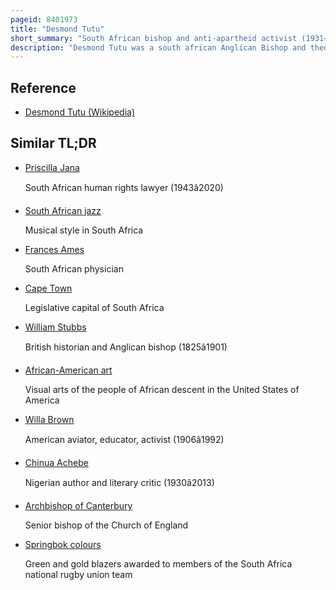 ```yaml
---
pageid: 8401973
title: "Desmond Tutu"
short_summary: "South African bishop and anti-apartheid activist (1931–2021)"
description: "Desmond Tutu was a south african Anglican Bishop and theologian, known for his Work as an anti-apartheid and human Rights Activist. He was Bishop of Johannesburg from 1985 to 1986 and then Archbishop of Cape Town from 1986 to 1996 in both Cases being the first black African to hold the Position. Theologically he sought to combine Ideas from black Theology with african Theology."
---
```


## Reference

- [Desmond Tutu (Wikipedia)](https://en.wikipedia.org/?curid=8401973)

## Similar TL;DR

- [Priscilla Jana](/tldr/en/priscilla-jana)

  South African human rights lawyer (1943â2020)

- [South African jazz](/tldr/en/south-african-jazz)

  Musical style in South Africa

- [Frances Ames](/tldr/en/frances-ames)

  South African physician

- [Cape Town](/tldr/en/cape-town)

  Legislative capital of South Africa

- [William Stubbs](/tldr/en/william-stubbs)

  British historian and Anglican bishop (1825â1901)

- [African-American art](/tldr/en/african-american-art)

  Visual arts of the people of African descent in the United States of America

- [Willa Brown](/tldr/en/willa-brown)

  American aviator, educator, activist (1906â1992)

- [Chinua Achebe](/tldr/en/chinua-achebe)

  Nigerian author and literary critic (1930â2013)

- [Archbishop of Canterbury](/tldr/en/archbishop-of-canterbury)

  Senior bishop of the Church of England

- [Springbok colours](/tldr/en/springbok-colours)

  Green and gold blazers awarded to members of the South Africa national rugby union team
